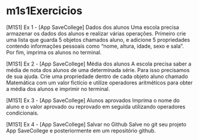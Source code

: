# m1s1Exercicios

[M1S1] Ex 1 - [App SaveCollege] Dados dos alunos
Uma escola precisa armazenar os dados dos alunos e realizar várias operações. Primeiro crie uma lista que guarda 5 objetos chamados aluno, e adicione 5 propriedades contendo informações pessoais como “nome, altura, idade, sexo e sala”. Por fim, imprima os alunos no terminal.

[M1S1] Ex 2 - [App SaveCollege] Média dos alunos
A escola precisa saber a média de nota dos alunos de uma determinada série. Para isso precisamos de sua ajuda. Crie uma propriedade dentro de cada objeto aluno chamado Matemática com um valor fictício e utilize operadores aritméticos para obter a média dos alunos e imprimir no terminal.

[M1S1] Ex 3 - [App SaveCollege] Alunos aprovados
Imprima o nome do aluno e o valor aprovado ou reprovado em seguida utilizando operadores condicionais. 

[M1S1] Ex 4 -  [App SaveCollege] Salvar no Github
Salve no git seu projeto App SaveCollege e posteriormente em um repositório github.
